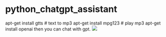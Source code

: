 # python_chatgpt_assistant
apt-get install gtts    # text to mp3
apt-get install mpg123  # play mp3
apt-get install openai
then you can chat with gpt.
<img src="https://user-images.githubusercontent.com/122704850/226402619-55a839d0-4c7a-4084-8e95-749726568208.png">
